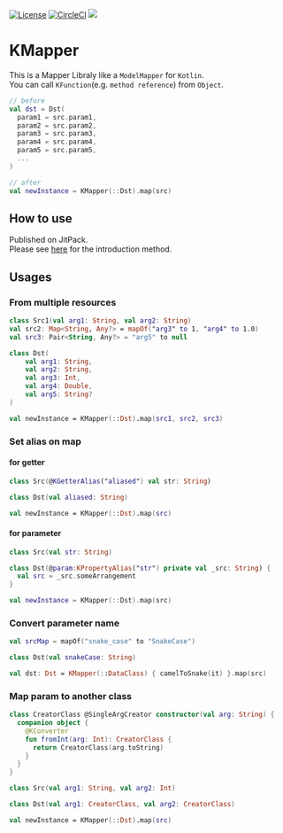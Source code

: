 [![License](https://img.shields.io/badge/License-Apache%202.0-blue.svg)](https://opensource.org/licenses/Apache-2.0)
[![CircleCI](https://circleci.com/gh/ProjectMapK/KMapper.svg?style=svg)](https://circleci.com/gh/ProjectMapK/KMapper)
[![](https://jitci.com/gh/ProjectMapK/KMapper/svg)](https://jitci.com/gh/ProjectMapK/KMapper)

KMapper
====
This is a Mapper Libraly like a `ModelMapper` for `Kotlin`.  
You can call `KFunction`(e.g. `method reference`) from `Object`.

```kotlin
// before
val dst = Dst(
  param1 = src.param1,
  param2 = src.param2,
  param3 = src.param3,
  param4 = src.param4,
  param5 = src.param5,
  ...
)

// after
val newInstance = KMapper(::Dst).map(src)
```
## How to use
Published on JitPack.  
Please see [here](https://jitpack.io/#ProjectMapK/KMapper/) for the introduction method.  

## Usages
### From multiple resources
```kotlin
class Src1(val arg1: String, val arg2: String)
val src2: Map<String, Any?> = mapOf("arg3" to 1, "arg4" to 1.0)
val src3: Pair<String, Any?> = "arg5" to null

class Dst(
    val arg1: String,
    val arg2: String,
    val arg3: Int,
    val arg4: Double,
    val arg5: String?
)

val newInstance = KMapper(::Dst).map(src1, src2, src3)
```

### Set alias on map
#### for getter
```kotlin
class Src(@KGetterAlias("aliased") val str: String)

class Dst(val aliased: String)

val newInstance = KMapper(::Dst).map(src)
```

#### for parameter
```kotlin
class Src(val str: String)

class Dst(@param:KPropertyAlias("str") private val _src: String) {
  val src = _src.someArrangement
}

val newInstance = KMapper(::Dst).map(src)
```

### Convert parameter name
```kotlin
val srcMap = mapOf("snake_case" to "SnakeCase")

class Dst(val snakeCase: String)

val dst: Dst = KMapper(::DataClass) { camelToSnake(it) }.map(src)
```

### Map param to another class

```kotlin
class CreatorClass @SingleArgCreator constructor(val arg: String) {
  companion object {
    @KConverter
    fun fromInt(arg: Int): CreatorClass {
      return CreatorClass(arg.toString)
    }
  }
}

class Src(val arg1: String, val arg2: Int)

class Dst(val arg1: CreatorClass, val arg2: CreatorClass)

val newInstance = KMapper(::Dst).map(src)
```
